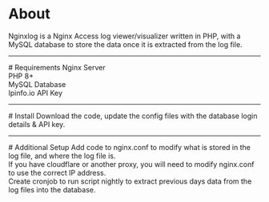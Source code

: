 # About
Nginxlog is a Nginx Access log viewer/visualizer written in PHP, with a MySQL database to store the data once it is extracted from the log file.  
<hr />
# Requirements
Nginx Server <br />
PHP 8+ <br />
MySQL Database <br />
Ipinfo.io API Key
<hr />
# Install
Download the code, update the config files with the database login details & API key.
<hr />
# Additional Setup
Add code to nginx.conf to modify what is stored in the log file, and where the log file is.<br />
If you have cloudflare or another proxy, you will need to modify nginx.conf to use the correct IP address.<br />
Create cronjob to run script nightly to extract previous days data from the log files into the database.
